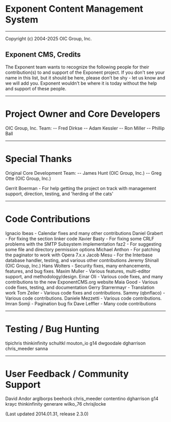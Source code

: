 # Exponent Content Management System

----------

Copyright (c) 2004-2025 OIC Group, Inc.

## Exponent CMS, Credits

The Exponent team wants to recognize the following people for their contribution(s) to and support of the Exponent project.
If you don't see your name in this list, but it should be here, please don't be shy - let us know and we will add you.
Exponent wouldn't be where it is today without the help and support of these people.

----------

Project Owner and Core Developers
====================
OIC Group, Inc. Team:
-- Fred Dirkse 
-- Adam Kessler
-- Ron Miller
-- Phillip Ball

----------

Special Thanks
====================
Original Core Development Team:
-- James Hunt (OIC Group, Inc.)
-- Greg Otte (OIC Group, Inc.)

Gerrit Boerman - For help getting the project on track with management support, direction, testing, and 'herding of the cats'

----------

Code Contributions
==================
Ignacio Ibeas - Calendar fixes and many other contributions
Daniel Grabert - For fixing the section linker code
Xavier Basty - For fixing some CRLF problems with the SMTP Subsystem implementation
faz2 - For suggesting some file and directory permission options
Michael Anthon - For patching the paginator to work with Opera 7.x.x
Jacob Mesu - For the Interbase database handler, testing, and various other contributions
Jeremy Shinall (OIC Group, Inc.)
Hans Wolters - Security fixes, many enhancements, features, and bug fixes.
Maxim Muller - Various features, multi-editor support, and methodology/design.
Einar Oli - Various code fixes, and many contributions to the new ExponentCMS.org website
Maia Good - Various code fixes, testing, and documentation
Gerry Starrermayr - Translation work
Tom Zeiler - Various code fixes and contributions.
Sammy (qbnflaco) - Various code contributions.
Daniele Mezzetti - Various code contributions.
Imran Somji - Pagination bug fix
Dave Leffler - Many code contributions

----------

Testing / Bug Hunting
=====================
tipichris
thinkinfinity
schultkl
mouton_io
g14
dwgoodale
dgharrison
chris_meeder
sanna

----------

User Feedback / Community Support
=================================
David Andor
arglborps
beehock
chris_meeder
contentino
dgharrison
g14
krayc
thinkinfinity
generare
wilko_76
chrisjlocke

(Last updated 2014.01.31, release 2.3.0)